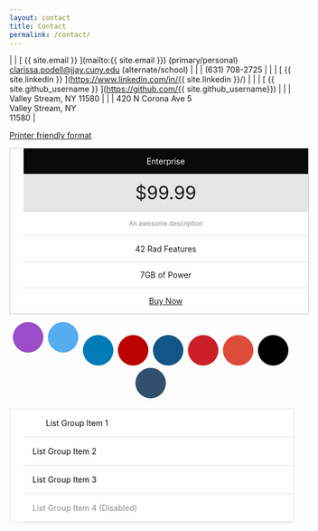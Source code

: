 ```yaml
---
layout: contact
title: Contact
permalink: /contact/
---
```


| <i class="fa fa-envelope-o fa-fw"></i>  | [ {{ site.email }} ](mailto:{{ site.email }})  (primary/personal)<br>[clarissa.podell@jjay.cuny.edu](mailto:clarissa.podell@jjay.cuny.edu)  (alternate/school) | 
| <i class="fa fa-mobile fa-fw"></i> | (631) 708-2725 | 
| <i class="fa fa-linkedin fa-fw"></i>  | [ {{ site.linkedin }} ](https://www.linkedin.com/in/{{ site.linkedin }}/) | 
| <i class="fa fa-github-alt fa-fw"></i> | [ {{ site.github_username }} ](https://github.com/{{ site.github_username}}) |
| <i class="fa fa-map-marker fa-fw"></i> | Valley Stream, NY 11580 |
| <i class="fa fa-home fa-fw"></i> | 420 N Corona Ave 5<br>Valley Stream, NY<br>11580   | 

<a href="javascript:window.print()" class="social-icons" title="Printer friendly format"><i class="fa fa-print"></i>Printer friendly format</a>

<style>
.pricing-table {
  background-color: #fefefe;
  border: solid 1px #cacaca;
  width: 100%;
  text-align: center;
  list-style-type: none;
}

.pricing-table li {
  border-bottom: dotted 1px #cacaca;
  padding: 0.875rem 1.125rem;
}

.pricing-table li:last-child {
  border-bottom: 0;
}

.pricing-table .title {
  background-color: #0a0a0a;
  color: #fefefe;
  border-bottom: 0;
}

.pricing-table .price {
  background-color: #e6e6e6;
  font-size: 2rem;
  border-bottom: 0;
}

.pricing-table .description {
  color: #8a8a8a;
  font-size: 80%;
}

.pricing-table :last-child {
  margin-bottom: 0;
}
</style>

<ul class="pricing-table">
  <li class="title">Enterprise</li>
  <li class="price">$99.99</li>
  <li class="description">An awesome description</li>
  <li>42 Rad Features</li>
  <li>7GB of Power</li>
  <li><a class="button" href="#">Buy Now</a></li>
</ul>


<style>
.list-group {
  margin-bottom: 1rem;
  border: 1px solid #e6e6e6;
  border-radius: 0;
  background: #fefefe;
  box-shadow: none;
  overflow: hidden;
  color: #0a0a0a;
  list-style: none;
}

.list-group > :last-child {
  margin-bottom: 0;
}

.list-group-item {
  padding: 1rem;
  border-bottom: 1px solid #e6e6e6;
}

.list-group-item > :last-child {
  margin-bottom: 0;
  border-bottom: none;
}

.list-group-item.active {
  color: #fefefe;
  background-color: #1779ba;
  border-color: 1px solid #1779ba;
}

.list-group-item:hover, .list-group-item:focus {
  background-color: #e6e6e6;
}

.list-group-item:hover.active, .list-group-item:focus.active {
  background-color: #1779ba;
}

.list-group-item.disabled, .list-group-item.disabled:hover, .list-group-item.disabled:focus, .list-group-item[disabled], .list-group-item[disabled]:hover, .list-group-item[disabled]:focus {
  color: #8a8a8a;
  cursor: not-allowed;
  background-color: #fefefe;
}
</style>


<style>
@charset "UTF-8";

.rounded-social-buttons {
  text-align: center;
}

.rounded-social-buttons .social-button {
  display: inline-block;
  position: relative;
  cursor: pointer;
  width: 3.125rem;
  height: 3.125rem;
  border: 0.125rem solid transparent;
  padding: 0;
  text-decoration: none;
  text-align: center;
  color: #fefefe;
  font-size: 1.5625rem;
  font-weight: normal;
  line-height: 2em;
  border-radius: 1.6875rem;
  transition: all 0.5s ease;
  margin-right: 0.25rem;
  margin-bottom: 0.25rem;
  background: #9b4dca;
}

.rounded-social-buttons .social-button.twitter {
  background: #55acee;
}

.rounded-social-buttons .social-button.twitter:hover, .rounded-social-buttons .social-button.twitter:focus {
  color: #55acee;
  background: #fefefe;
  border-color: #55acee;
}

.rounded-social-buttons .social-button.linkedin {
  background: #007bb5;
}

.rounded-social-buttons .social-button.linkedin:before {
  font-family: "FontAwesome";
  content: "";
}

.rounded-social-buttons .social-button.linkedin:hover, .rounded-social-buttons .social-button.linkedin:focus {
  color: #007bb5;
  background: #fefefe;
  border-color: #007bb5;
}

.rounded-social-buttons .social-button.youtube {
  background: #bb0000;
}

.rounded-social-buttons .social-button.youtube:before {
  font-family: "FontAwesome";
  content: "";
}

.rounded-social-buttons .social-button.youtube:hover, .rounded-social-buttons .social-button.youtube:focus {
  color: #bb0000;
  background: #fefefe;
  border-color: #bb0000;
}

.rounded-social-buttons .social-button.instagram {
  background: #125688;
}

.rounded-social-buttons .social-button.instagram:before {
  font-family: "FontAwesome";
  content: "";
}

.rounded-social-buttons .social-button.instagram:hover, .rounded-social-buttons .social-button.instagram:focus {
  color: #125688;
  background: #fefefe;
  border-color: #125688;
}

.rounded-social-buttons .social-button.pinterest {
  background: #cb2027;
}

.rounded-social-buttons .social-button.pinterest:before {
  font-family: "FontAwesome";
  content: "";
}

.rounded-social-buttons .social-button.pinterest:hover, .rounded-social-buttons .social-button.pinterest:focus {
  color: #cb2027;
  background: #fefefe;
  border-color: #cb2027;
}

.rounded-social-buttons .social-button.google-plus {
  background: #dd4b39;
}

.rounded-social-buttons .social-button.google-plus:before {
  font-family: "FontAwesome";
  content: "";
}

.rounded-social-buttons .social-button.google-plus:hover, .rounded-social-buttons .social-button.google-plus:focus {
  color: #dd4b39;
  background: #fefefe;
  border-color: #dd4b39;
}

.rounded-social-buttons .social-button.github {
  background: #000000;
}

.rounded-social-buttons .social-button.github:before {
  font-family: "FontAwesome";
  content: "";
}

.rounded-social-buttons .social-button.github:hover, .rounded-social-buttons .social-button.github:focus {
  color: #000000;
  background: #fefefe;
  border-color: #000000;
}

.rounded-social-buttons .social-button.tumblr {
  background: #32506d;
}

.rounded-social-buttons .social-button.tumblr:before {
  font-family: "FontAwesome";
  content: "";
}

.rounded-social-buttons .social-button.tumblr:hover, .rounded-social-buttons .social-button.tumblr:focus {
  color: #32506d;
  background: #fefefe;
  border-color: #32506d;
}
</style>

<div class="rounded-social-buttons">
  <a class="social-button" href="#"><i class="fa fa-facebook"></i></a>
  <a class="social-button twitter" href="#"><i class="fa fa-twitter"></i></a>
  <a class="social-button linkedin" href="#"></a>
  <a class="social-button youtube" href="#"></a>
  <a class="social-button instagram" href="#"></a>
  <a class="social-button pinterest" href="#"></a>
  <a class="social-button google-plus" href="#"></a>
  <a class="social-button github" href="#"></a>
  <a class="social-button tumblr" href="#"></a>
</div>



<ul class="list-group">
  <li class="list-group-item"><i class="fa fa-home social-button" aria-hidden="true"></i>&nbsp;&nbsp;&nbsp;&nbsp;&nbsp;&nbsp;List Group Item 1</li>
  <li class="list-group-item">List Group Item 2</li>
  <li class="list-group-item">List Group Item 3</li>
  <li class="list-group-item disabled">List Group Item 4 (Disabled)</li>
</ul>
